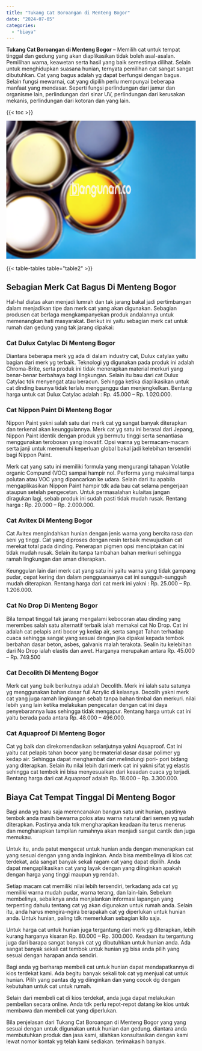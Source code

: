 ```yaml
---
title: "Tukang Cat Boroangan di Menteng Bogor"
date: "2024-07-05"
categories: 
  - "biaya"
---
```


**Tukang Cat Boroangan di Menteng Bogor** – Memilih cat untuk tempat tinggal dan gedung yang akan diaplikasikan tidak boleh asal-asalan. Pemilihan warna, keawetan serta hasil yang baik semestinya dilihat. Selain untuk menghidupkan suasana hunian, ternyata pemilihan cat sangat sangat dibutuhkan. Cat yang bagus adalah yg dapat berfungsi dengan bagus. Selain fungsi mewarnai, cat yang dipilih perlu mempunyai beberapa manfaat yang mendasar. Seperti fungsi perlindungan dari jamur dan organisme lain, perlindungan dari sinar UV, perlindungan dari kerusakan mekanis, perlindungan dari kotoran dan yang lain.

{{< toc >}}

![Tukang Cat Boroangan di Menteng Bogor](/images/jasa-cat-murah37.png)

{{< table-tables table="table2" >}}

## Sebagian Merk Cat Bagus Di Menteng Bogor

Hal-hal diatas akan menjadi lumrah dan tak jarang bakal jadi pertimbangan dalam menjadikan tipe dan merk cat yang akan digunakan. Sebagian produsen cat berlaga mengkampanyekan produk andalannya untuk memenangkan hati masyarakat. Berikut ini yaitu sebagian merk cat untuk rumah dan gedung yang tak jarang dipakai:

### Cat Dulux Catylac Di Menteng Bogor

Diantara beberapa merk yg ada di dalam industry cat, Dulux catylax yaitu bagian dari merk yg terbaik. Teknologi yg digunakan pada produk ini adalah Chroma-Brite, serta produk ini tidak menerapkan material merkuri yang benar-benar berbahaya bagi lingkungan. Selain itu bau dari cat Dulux Catylac tdk menyengat atau beracun. Sehingga ketika diaplikasikan untuk cat dinding baunya tidak terlalu mengganggu dan menjengkelkan. Bentang harga untuk cat Dulux Catylac adalah : Rp. 45.000 – Rp. 1.020.000.

### Cat Nippon Paint Di Menteng Bogor

Nippon Paint yakni salah satu dari merk cat yg sangat banyak diterapkan dan terkenal akan keunggulannya. Merk cat yg satu ini berasal dari Jepang, Nippon Paint identik dengan produk yg bermutu tinggi serta senantiasa menggunakan terobosan yang inovatif. Opsi warna yg bermacam-macam serta janji untuk memenuhi keperluan global bakal jadi kelebihan tersendiri bagi Nippon Paint.

Merk cat yang satu ini memiliki formula yang mengurangi tahapan Volatile organic Compund (VOC) sampai hampir nol. Performa yang maksimal tanpa polutan atau VOC yang dipancarkan ke udara. Selain dari itu apabila mengaplikasikan Nippon Paint hampir tdk ada bau cat selama pengerjaan ataupun setelah pengecetan. Untuk permasalahan kulaitas jangan diragukan lagi, sebab produk ini sudah pasti tidak mudah rusak. Rentang harga : Rp. 20.000 – Rp. 2.000.000.

### Cat Avitex Di Menteng Bogor

Cat Avitex mengindahkan hunian dengan jenis warna yang bercita rasa dan seni yg tinggi. Cat yang diproses dengan resin terbaik mewujudkan cat merekat total pada dinding. Penerapan pigmen opsi menciptakan cat ini tidak mudah rusak. Selain itu tanpa tambahan bahan merkuri sehingga ramah lingkungan dan aman diterapkan.

Keunggulan lain dari merk cat yang satu ini yaitu warna yang tidak gampang pudar, cepat kering dan dalam pengguanaanya cat ini sungguh-sungguh mudah diterapkan. Rentang harga dari cat merk ini yakni : Rp. 25.000 – Rp. 1.206.000.

### Cat No Drop Di Menteng Bogor

Bila tempat tinggal tak jarang mengalami kebocoran atau dinding yang merembes salah satu alternatif terbaik ialah memakai cat No Drop. Cat ini adalah cat pelapis anti bocor yg kedap air, serta sangat Tahan terhadap cuaca sehingga sangat yang sesuai dengan jika dipakai kepada tembok berbahan dasar beton, asbes, galvanis malah terakota. Sealin itu kelebihan dari No Drop ialah elastis dan awet. Harganya merupakan antara Rp. 45.000 – Rp. 749.500

### Cat Decolith Di Menteng Bogor

Merk cat yang baik berikutnya adalah Decolith. Merk ini ialah satu satunya yg menggunakan bahan dasar full Acrylic di kelasnya. Decolih yakni merk cat yang juga ramah lingkungan sebab tanpa bahan timbal dan merkuri. nilai lebih yang lain ketika melakukan pengecatan dengan cat ini daya penyebarannya luas sehingga tidak mengapur. Rentang harga untuk cat ini yaitu berada pada antara Rp. 48.000 – 496.000.

### Cat Aquaproof Di Menteng Bogor

Cat yg baik dan direkomendasikan selanjutnya yakni Aquaproof. Cat ini yaitu cat pelapis tahan bocor yang bermaterial dasar dasar polimer yg kedap air. Sehingga dapat menghambat dan melindungi pori- pori bidang yang diterapkan. Selain itu nilai lebih dari merk cat ini yakni sifat yg elastis sehingga cat tembok ini bisa menyesuaikan dari keaadan cuaca yg terjadi. Bentang harga dari cat Aquaproof adalah Rp. 18.000 – Rp. 3.300.000.

## Biaya Cat Tempat Tinggal Di Menteng Bogor

Bagi anda yg baru saja merencanakan bangun satu unit hunian, pastinya tembok anda masih bewarna polos atau warna natural dari semen yg sudah diterapkan. Pastinya anda tdk mengharapkan keadaan itu terus menerus dan mengharapkan tampilan rumahnya akan menjadi sangat cantik dan juga memukau.

Untuk itu, anda patut mengecat untuk hunian anda dengan menerapkan cat yang sesuai dengan yang anda inginkan. Anda bisa membelinya di kios cat terdekat, ada sangat banyak sekali ragam cat yang dapat dipilih. Anda dapat mengaplikasikan cat yang layak dengan yang diinginkan apakah dengan harga yang tinggi maupun yg rendah.

Setiap macam cat memiliki nilai lebih tersendiri, terkadang ada cat yg memiliki warna mudah pudar, warna terang, dan lain-lain. Sebelum membelinya, sebaiknya anda menjalankan informasi lapangan yang terpenting dahulu tentang cat yg akan digunakan untuk rumah anda. Selain itu, anda harus mengira-ngira berapakah cat yg diperlukan untuk hunian anda. Untuk hunian, paling tdk memerlukan sebagian kilo saja.

Untuk harga cat untuk hunian juga tergantung dari merk yg diterapkan, lebih kurang harganya kisaran Rp. 80.000 – Rp. 300.000. Keadaan itu tergantung juga dari barapa sangat banyak cat yg dibutuhkan untuk hunian anda. Ada sangat banyak sekali cat tembok untuk hunian yg bisa anda pilih yang sesuai dengan harapan anda sendiri.

Bagi anda yg berharap membeli cat untuk hunian dapat mendapatkannya di kios terdekat kami. Ada begitu banyak sekali tok cat yg menjual cat untuk hunian. Pilih yang pantas dg yg diinginkan dan yang cocok dg dengan kebutuhan untuk cat untuk rumah.

Selain dari membeli cat di kios terdekat, anda juga dapat melakukan pembelian secara online. Anda tdk perlu repot-repot datang ke kios untuk membawa dan membeli cat yang diperlukan.

Bila penjelasan dari Tukang Cat Boroangan di Menteng Bogor yang yang sesuai dengan untuk digunakan untuk hunian dan gedung. diantara anda membutuhkan produk dan jasa kami, silahkan konsultasikan dengan kami lewat nomor kontak yg telah kami sediakan. terimakasih banyak.
